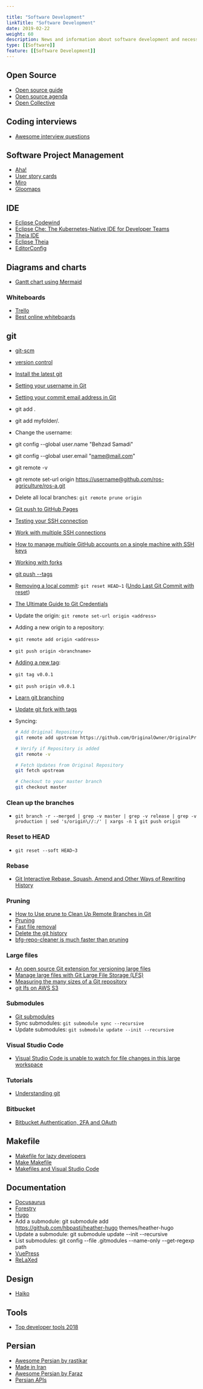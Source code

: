 ```yaml
---

title: "Software Development"  
linkTitle: "Software Development"  
date: 2019-02-22  
weight: 60  
description: News and information about software development and necessary tools
type: [[Software]]
feature: [[Software Development]]
---
```


## Open Source

* [Open source guide](https://opensource.guide/)
* [Open source agenda](https://www.opensourceagenda.com/)
* [Open Collective](https://opencollective.com/)

## Coding interviews

* [Awesome interview questions](https://github.com/DopplerHQ/awesome-interview-questions)

## Software Project Management

* [Aha!](https://www.aha.io/)
* [User story cards](https://www.agilebusiness.org/page/ProjectFramework_15_RequirementsandUserStories)
* [Miro](https://miro.com/)
* [Gloomaps](https://www.gloomaps.com/)

## IDE

* [Eclipse Codewind](https://www.eclipse.org/codewind/)
* [Eclipse Che: The Kubernetes-Native IDE for Developer Teams](http://www.eclipse.org/che/)
* [Theia IDE](https://theia-ide.org/)
* [Eclipse Theia](https://github.com/eclipse-theia/theia)
* [EditorConfig](https://editorconfig.org/)

## Diagrams and charts

* [Gantt chart using Mermaid](https://mermaid-js.github.io/mermaid/#/)

### Whiteboards

* [Trello](https://trello.com)
* [Best online whiteboards](https://zapier.com/blog/best-online-whiteboard/)

## git

* [git-scm](https://git-scm.com/book/en/v2)
* [version control](https://web.mit.edu/6.031/www/sp20/classes/05-version-control/)
* [Install the latest git](https://itsfoss.com/install-git-ubuntu/)
* [Setting your username in Git](https://help.github.com/articles/setting-your-username-in-git/)
* [Setting your commit email address in Git](https://help.github.com/articles/setting-your-commit-email-address-in-git/)
* git add .
* git add myfolder/.
* Change the username:
* git config --global user.name "Behzad Samadi"
* git config --global user.email "name@mail.com"
* git remote -v
* git remote set-url origin <https://username@github.com/ros-agriculture/ros-a.git>
* Delete all local branches: `git remote prune origin`
* [Git push to GitHub Pages](https://devhints.io/travis-gh-pages)
* [Testing your SSH connection](https://help.github.com/en/github/authenticating-to-github/testing-your-ssh-connection)
* [Work with multiple SSH connections](https://code.tutsplus.com/tutorials/quick-tip-how-to-work-with-github-and-multiple-accounts--net-22574)
* [How to manage multiple GitHub accounts on a single machine with SSH keys](https://www.freecodecamp.org/news/manage-multiple-github-accounts-the-ssh-way-2dadc30ccaca/)
* [Working with forks](https://docs.github.com/en/free-pro-team@latest/github/collaborating-with-issues-and-pull-requests/working-with-forks)
* [git push --tags](https://git-scm.com/book/en/v2/Git-Basics-Tagging#:~:text=Sharing%20Tags&text=You%20will%20have%20to%20explicitly,git%20push%20origin%20.&text=If%20you%20have%20a%20lot,to%20the%20git%20push%20command.)
* [Removing a local commit](https://stackoverflow.com/questions/4850717/how-to-cancel-a-local-git-commit): `git reset HEAD~1` ([Undo Last Git Commit with reset](https://devconnected.com/how-to-undo-last-git-commit/))
* [The Ultimate Guide to Git Credentials](https://coolaj86.com/articles/vanilla-devops-git-credentials-ultimate-guide/)
* Update the origin: `git remote set-url origin <address>`
* Adding a new origin to a repository:
* `git remote add origin <address>`
* `git push origin <branchname>`
* [Adding a new tag](https://devconnected.com/how-to-create-git-tags/):
* `git tag v0.0.1`
* `git push origin v0.0.1`
* [Learn git branching](https://learngitbranching.js.org/)
* [Update git fork with tags](https://gist.github.com/Saissaken/b555f2c0772bee56601f70df501b6c96)
* Syncing:

  ```bash
  # Add Original Repository
  git remote add upstream https://github.com/OriginalOwner/OriginalProject.git
  
  # Verify if Repository is added
  git remote -v
  
  # Fetch Updates from Original Repository
  git fetch upstream
  
  # Checkout to your master branch
  git checkout master
  ```

### Clean up the branches

* `git branch -r --merged | grep -v master | grep -v release | grep -v production | sed 's/origin\//:/' | xargs -n 1 git push origin`

### Reset to HEAD

* `git reset --soft HEAD~3`

### Rebase

* [Git Interactive Rebase, Squash, Amend and Other Ways of Rewriting History](https://thoughtbot.com/blog/git-interactive-rebase-squash-amend-rewriting-history)

### Pruning

* [How to Use prune to Clean Up Remote Branches in Git](https://www.git-tower.com/learn/git/faq/cleanup-remote-branches-with-git-prune/)
* [Pruning](https://git-scm.com/docs/git-fetch)
* [Fast file removal](https://stackoverflow.com/questions/2100907/how-to-remove-delete-a-large-file-from-commit-history-in-git-repository)
* [Delete the git history](https://www.willandskill.se/en/deleting-your-git-commit-history-without-removing-repo-on-github-bitbucket/)
* [bfg-repo-cleaner is much faster than pruning](https://rtyley.github.io/bfg-repo-cleaner/#usage)

### Large files

* [An open source Git extension for versioning large files](https://git-lfs.github.com/)
* [Manage large files with Git Large File Storage (LFS)](https://support.atlassian.com/bitbucket-cloud/docs/manage-large-files-with-git-large-file-storage-lfs/)
* [Measuring the many sizes of a Git repository](https://github.blog/2018-03-05-measuring-the-many-sizes-of-a-git-repository/)
* [git lfs on AWS S3](https://blog.dermah.com/2020/05/26/how-to-be-stingy-git-lfs-on-your-own-s3-bucket/)

### Submodules

* [Git submodules](https://git-scm.com/book/en/v2/Git-Tools-Submodules)
* Sync submodules: `git submodule sync --recursive`
* Update submodules: `git submodule update --init --recursive`

### Visual Studio Code

* [Visual Studio Code is unable to watch for file changes in this large workspace](https://code.visualstudio.com/docs/setup/linux#_visual-studio-code-is-unable-to-watch-for-file-changes-in-this-large-workspace-error-enospc)

### Tutorials

* [Understanding git](https://hackernoon.com/understanding-git-fcffd87c15a3)

### Bitbucket

* [Bitbucket Authentication, 2FA and OAuth](https://github.com/microsoft/Git-Credential-Manager-for-Windows/blob/master/Docs/Bitbucket.md)

## Makefile

* [Makefile for lazy developers](https://localheinz.com/blog/2018/01/24/makefile-for-lazy-developers/)
* [Make Makefile](https://wilsonmar.github.io/make-makefile/)
* [Makefiles and Visual Studio Code](https://stackoverflow.com/questions/34937092/why-does-visual-studio-code-insert-spaces-when-editing-a-makefile-and-editor-in/56060185)

## Documentation

* [Docusaurus](https://docusaurus.io/en/)
* [Forestry](https://forestry.io/)
* [Hugo](https://gohugo.io/)
* Add a submodule: git submodule add <https://github.com/hbpasti/heather-hugo> themes/heather-hugo
* Update a submodule: git submodule update --init --recursive
* List submodules: git config --file .gitmodules --name-only --get-regexp path
* [VuePress](https://vuepress.vuejs.org/)
* [ReLaXed](https://github.com/RelaxedJS/ReLaXed)

## Design

* [Haiko](https://www.haiku.ai/)

## Tools

* [Top developer tools 2018](https://stackshare.io/posts/top-developer-tools-2018)

## Persian

* [Awesome Persian by rastikar](https://github.com/rastikerdar/awesome-persian)
* [Made in Iran](https://github.com/mohebifar/made-in-iran)
* [Awesome Persian by Faraz](https://github.com/fffaraz/awesome-persian)
* [Persian APIs](https://github.com/sepandhaghighi/APIs-made-in-Iran)
